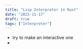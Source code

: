 ```yaml
---
title: "Lisp Interpreter in Rust"
date: "2023-11-17"
draft: true
tags: ["Interpreter"]
---
```


- try to make an interactive one
- 
